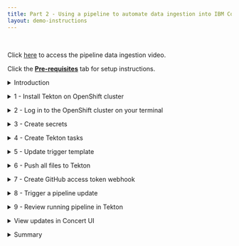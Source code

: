 ```yaml
---
title: Part 2 - Using a pipeline to automate data ingestion into IBM Concert <br/> <small> <i> Tech Sales enablement </i> </small>
layout: demo-instructions
---
```


<span id="top"></span>

<br/>

Click <a href="https://ibm.seismic.com/app?ContentId=595cd326-e668-430b-a8a8-13313f2a1d95#/doccenter/f6bc8873-d580-4ee8-a903-[…]b-fee7-4b77-b46e-8acb34740000/grid/" target="_blank" rel="noreferrer">here</a> to access the pipeline data ingestion video.

Click the [**Pre-requisites**](pre-requisites) tab for setup instructions.

<details markdown="1">

<summary>Introduction</summary>

In this demo we will build and run a pipeline to understand how a customer will automate the data ingestion process.

Concert is designed to ingest data on a regular basis, every time an application is updated the pipeline will automatically generate new SBOMs and CVE scan and then upload them to Concert.

For our demo we will use Tekton on Redhat Openshift to build our pipeline. The pipeline concepts we will demonstrate can be translated to other CI/CD pipeline tools.

<br/>

</details>

<p/>

<details markdown="1">

<summary>1 - Install Tekton on OpenShift cluster</summary>

The first step is to install Tekton which is a Kubernetes-native CI/CD framework for automating application deployment pipelines on OpenShift clusters.

| **Action** 1.1 | Log in to the OpenShift (OCP) cluster on TechZone. |
| :--- | :--- |
|  | When we reserved the OCP instance, we received a kubeadmin login and password. We will use this to log in to the cluster. |

| **Action** 1.2 | Click **OperatorHub** in the **Operators** section. |
| :--- | :--- |
|  |  |

| **Action** 1.3 | Search for '**OpenShift pipeline**' and click the **pipeline** tile to open the install dialog. |
| :--- | :--- |
|  |  |

| **Action** 1.4 | Click **Install without any changes to the default fields**. |
| :--- | :--- |
|  | The installation should complete within one minute with a success dialog. |

**[Go to top](#top)**

<br/><br/>

</details>

<p/>

<details markdown="1">

<summary>2 - Log in to the OpenShift cluster on your terminal</summary>

<br/>


| **Action** 2.1 | Use the '**oc login**' command directly from the TechZone OCP console to log in to the OpenShift cluster from the local machine. |
| :--- | :--- |
|  | This command requires a login token that is provided in the login command. <br/> Click on 'kubeadmin' in the top right, then click 'copy login command', then click 'display token, and then copy the command and paste it into the terminal. |

<!-- <show copy login command from cluster> -->

<inline-notification text="Note: The OCP login token expires every 24 hours."></inline-notification>

**[Go to top](#top)**

<br/><br/>

</details>

<p/>

<details markdown="1">

<summary>3 - Create secrets</summary>

We will now provide certain authentication credentials to Tekton in the form of secrets so it can connect to various components in our infrastructure.

In this step, we will create 3 secrets: a Concert Secret, Github Secret and Registry Secret.

### Concert Secret

The Concert secret is what enables Tekton to authenticate with the Concert API for uploading data. <br/>

| **Action** 3.1 | Generate the API key from Concert by ensuring you have admin access, and then log in to the Concert instance. |
| :--- | :--- |
|  | In this demo, our Concert instance is deployed on SaaS.|

| **Action** 3.2 | Click your profile --> **API Key** --> Generate. Copy the key into a notepad or place where you can access it, as it will not be visible again. |
| :--- | :--- |
|  |  | 

<inline-notification text="Note: This token doesn’t expire unless you generate a new one or revoke it."></inline-notification>

| **Action** 3.3 | Use the '**oc create secret generic**' command to set the name of the secret to '**concert-token-secret**' and insert the Concert token we generated above. |
| :--- | :--- |
|  | <code class="code-block"> oc create secret generic concert-token-secret <br/> --from-literal=token="C_API_KEY <br/> bWFyeWFtYUBjYS5pYm0uY29tOjE5N2U4ZmI2LTNiY2YtNGRhOC04OGY0LTViYTYwMmQyZWMxMQ==" </code> | 

<inline-notification text="Note: ensure you have the attribute “C_API_KEY” before the SaaS token, otherwise the API upload won’t authenticate successfully."></inline-notification>

### GitHub Secret

| **Action** 3.4 | Create the GitHub secret by using the '**oc create secret generic**' command again. Name the secret '**github-creds**' and provide your GitHub username and token. |
| :--- | :--- |
|  | <code class="code-block"> oc create secret generic github-creds ` <br/> --from-literal=username=$env:GITHUB_USERNAME ` <br/> --from-literal=password=$env:GITHUB_TOKEN ` <br/> --type=kubernetes.io/basic-auth </code> | 

<inline-notification text="Note: This information was set up during the pre-requisites, and if not then an IBM GitHub username and token should be set up prior to this step."></inline-notification>

| **Action** 3.5 | Annotate the GitHub secret and link it to the pipeline by running the commands below. |
| :--- | :--- |
|  | <code class="code-block"> oc annotate secret github-creds ` <br/> tekton.dev/git-0=https://github.ibm.com <br/><br/> oc secret link pipeline github-creds </code> | 

### Registry Secret

The third secret authenticates into the image registry.

For this demo, we are using a private IBM internal jfrog artifactory registry to store our container images. To create this secret, we need the jfrog server address, username and token.

| **Action** 3.6 | Log in to jfrog and click your profile. Click **Setup** and click **Generate authentication token**. |
| :--- | :--- |
|  |  |

<inline-notification text="Note: The token will not be visible again and should be saved for future reference."></inline-notification> 

| **Action** 3.7 | Use the same '**oc create**' secret for type **docker-registry**. Set the name to '**container-registry-secret**' and provide the registry information run the whole command. |
| :--- | :--- |
|  | <code class="code-block"> oc create secret docker-registry container-registry-secret --docker-server=na.artifactory.swg-devops.com --docker-username=youremail@ibm.com --docker-password=YOUR_REGISTRY_TOKEN </code> | 

| **Action** 3.8 | Link the secret to the pipeline, giving it both access and pull permissions. |
| :--- | :--- |
|  | <code class="code-block"> oc secret link pipeline container-registry-secret </code> |
|  | The pull permission allows Tekton to pull images from our registry. |
|  | <code class="code-block"> oc secret link pipeline container-registry-secret --for=pull </code> |

| **Action** 3.9 | Validate the three secrets have been added by running the '**oc get serviceaccount**' command. |
| :--- | :--- |
|  | <code class="code-block"> oc get serviceaccount pipeline -o yaml </code> |

In the output, we should see the GitHub secret (at the bottom) and the container-registry secret (in two places). The Concert secret is not shown here.

**[Go to top](#top)**

<br/><br/>

</details>

<p/>

<details markdown="1">

<summary>4 - Create Tekton tasks</summary>

For the QotD application, we will create a Tekton pipeline with 11 tasks. Many of the Concert tasks rely on using the toolkit that comes packaged with Concert to automate SBOM generation in the correct format. (IBM Concert Toolkit v1.0.1 used)

<inline-notification text="This demo is not intended to teach Tekton concepts. We will configure a collection of pre-built qotd pipeline tasks."></inline-notification> 

Download (or clone) the <a href="https://github.ibm.com/ibm-concert-platinum-demos/sbom-concert-pipeline">pipeline code</a> to the local machine (the IBM GitHub repository is internal to IBM and available for all IBMers).

1. Navigate to the IBM-Concert-Platinum-Demos repo in your browser
2. Click on the green <> Code dropdown button
3. Click on the SSH tab
4. Copy the repository reference
5. Create a folder called 'sbom-concert-pipeline' on your computer
6. Navigate to the folder in a command line. In the demo we use the command line built into visual studio code.
7. Paste the SSH command into the terminal: git@github.ibm.com:ibm-concert-platinum-demos/sbom-concert-pipeline.git
8. Open the downloaded repository in Visual Studio code. Each task is defined in a YAML file. 

<inline-notification text="When working with a customer, Tech Sellers will need to examine the customer’s existing pipeline and identify the Concert-specific tasks or steps that should be added to the customer’s pipeline. "></inline-notification>

There are 7 Concert-specific tasks that will need to be added to every pipeline to connect it to Concert. 

| **4.1** | **Git Clone Task** |
| :--- | :--- |
|  | The initial task in the pipeline is called the Git Clone Task. In a customer’s environment, we would never work on the production code repository. So we begin the pipeline by first cloning the code repository for the microservice we will be working on. <br/><br/> The git-clone ClusterTask is responsible for pulling down code from a GitHub repository and storing in shared workspace storage. This task cannot be seen in the repository code because the git-clone code is included as part of the default Tekton ClusterTasks bundled with OpenShift Pipelines. |

<br/>

| **4.2** | **Code Scan Task** |
| :--- | :--- |
|  | The next task in the pipeline is called the Code Scan Task. The purpose of this task is to scan the source code of the microservice and generate a Software Bill of Material with library, license and package information being used in the microservice. In Concert, we call this a Package SBOM (of type code-scan). This is the first task where we will be using the Concert toolkit to simplify the generation of the SBOM. (IBM Concert Toolkit v1.0.1 is used) |
| **Action** 4.2.1 | **Line 15** <br/> Identify the toolkit and version we want to use for this task |
| **Action** 4.2.2 | **Line 21** <br/> Call the code-scan command in the toolkit. <br/><br/> **Reminder:** The toolkit is provided as an image and as an end-user we do not have access to the source code. However, the code-scan command under the hood installs and uses an open source tool called cdxgen to scan the source code from the repo and produce a standard cycloneDX sbom file in json format. The pipeline stores this file in a results.output.path location accessible by Tekton. |

<inline-notification text="When working with a customer, the task files provided in this demo should not be used as-is in a customer’s Tekton pipeline environment. The code provided should be used only as a template or guide in helping the customer write their pipeline tasks."></inline-notification>

| **4.3** | **Kaniko Build Task** |
| :--- | :--- |
|  | This task is not Concert-specific, and every customer with a containerized application will have a similar build task already as part of their day-to-day setup. <br/><br/> In our demo, a popular open-source tool called Kaniko is used to build container images directly within a Kubernetes cluster, without requiring Docker to be installed on the nodes. Kaniko will read the Docker file and context, construct the image and then push it to a specified container registry, making it an essential step for automating container builds in CI/CD pipelines. |

<br/>

| **4.4** | **Skopeo Copy Task** |
| :--- | :--- |
|  | This task is also not specific to Concert. It is used for copying container images between different container registries. Similar to Kaniko, Skopeo is an open-source tool that enables operations on container images without requiring a Docker daemon. In our demo, Skopeo will push our microservice’s image to our registry. |

<br/>

| **4.5** | **Image Scan Task** |
| :--- | :--- |
|  | The purpose of this task is to scan the microservice and generate a SBOM with library, license and package information being used in the microservice. This task scans the image of the microservice which includes additional information such as operating system in Concert, we call this a Package SBOM (of type image-scan). |
| **Action** 4.5.1 | **Line 15** <br/> Identify the toolkit and version we want to use for this task. <br/><br/> **Line 21** is where the toolkit is being used with the image-scan command. |
|  | The toolkit is provided as an image. As an end user, we do not have access to the source code. However, the image-scan command under the hood installs and uses an open-source tool called Syft to scan the source code from the repo and produce a standard cycloneDX SBOM file in JSON format. <br/> <br/> The pipeline stores this file in a results.output.path location accessible by Tekton. |

<br/>

| **4.6** | **CVE Scan Task** |
| :--- | :--- |
|  | IBM Concert accepts CVE scans that are run against container images only, therefore in our pipeline this task is performed right after the image is built in the previous steps. There are many CVE scanning tools on the market, in this demo our task will install and run an open source tool called Grype which will scan the image for vulnerabilities and output a .csv file. <br/><br/> IBM Concert ingests CVE scans in two formats: CSV and VDR. In this demo, we will be using the CSV format. For the CSV format, the columns and headers must be formatted in a specific sequence for uploading to Concert. This sequence is provided as a template to the Grype scan command. This causes Grype to scan the image and then generate a CSV file in the correct Concert format. <br/><br/> If a customer is using a different tool for their CVE scans, for example Trivvy or Twistlock, they can similarly provide this template as input to the tool to ensure the output is formatted correctly. <br/> <inline-notification text="The IBM Concert toolkit v1.0.1 does not contain any commands for the CVE scan task."></inline-notification> |

<br/>

| **4.7** | **Build SBOM Task** |
| :--- | :--- |
|  | This is a Concert-specific task, and a customer would not have it in an existing pipeline. <br/><br/> To simplify the generation of the Build SBOM file in the defined Concert format, we will be using the toolkit (IBM Concert Toolkit v1.0.1 used). |
| **Action** 4.7.1 | **Line 15** <br/><br/> Identify the toolkit and version we want to use for this task. <br/><br/> **Line 21** is where the toolkit is being used with the build-sbom command. The build-sbom command under the hood uses the pipeline’s build data to populate a config file to generate the SBOM file in JSON format. |

<br/>

| **4.8** | **Deploy SBOM Task** |
| :--- | :--- |
|  | This is also a Concert-specific task and a customer would not have it in an existing pipeline. This SBOM is where the public and private access points for each microservice are defined. <br/><br/> To simplify the generation of the deploy SBOM file in the defined Concert format, we will be using the toolkit (IBM Concert Toolkit v1.0.1 used). |
| **Action** 4.8.1 | **Line 15**: Identify the toolkit and version we want to use for this task. <br/><br/> **Line 21** is where the toolkit is being used with the deploy-sbom command. The deploy-sbom command under the hood uses the pipeline’s build data to populate a config file to generate the SBOM file in json format. |

<br/>

| **4.9** | **Application-definition SBOM Task** |
| :--- | :--- |
|  | This is also a Concert-specific task and a customer would not have it in an existing pipeline. <br/><br/> To simplify the generation of the application definition SBOM file in the defined Concert format, we will be using the toolkit (IBM Concert Toolkit v1.0.1 used). |
| **Action** 4.9.1 | **Line 15**: Identify the toolkit and version we want to use for this task. <br/><br/> **Line 21** is where the toolkit is being used with the application-definition command. The application-definition command under the hood uses application data to populate a config file to generate the SBOM file in json format. |

<br/> 

| **4.10** | **Upload Concert Task** |
| :--- | :--- |
|  | In this task, we connect to our Concert instance to upload all the files we generated in the previous steps. <br/> <inline-notification text="Note: This is the first task in this demo where changes are required."></inline-notification> <br/> To simplify the uploading of data to Concert, we will also be using the toolkit. |
| **Action** 4.10.1 | **Line 20** <br/> Identify the toolkit and version we want to use for this task. <br/><br/> **Line 77** is where the toolkit is being used with the upload-concert command. |
| **Action** 4.10.2 | **Line 55** <br/> Update this line with your Concert instance ID. <br/><br/> • If Concert is deployed on SaaS, the instance ID will be located in the browser URL. <br/> • If Concert is deployed on VM, the instance ID is: 0000-0000-0000-0000 <br/> • If Concert is deployed on OCP, the instance ID is: ? |

<br/>

| **4.11** | **SBOM Pipeline Task** |
| :--- | :--- |
|  | The final task defines the structure and logic of our sbom-pipeline. Without it, Tekton wouldn't know which tasks to run, in what order or with what parameters. |
| **Action** 4.11.1 | **Line 29** <br/> Update this line to identify the host of your Concert instance as the base_url parameter: <br/> • name: base_url <br/> • default: YOUR_CONCERT_HOST_URL <br/> <inline-notification text="For SaaS instances, this information is found in the browser URL."></inline-notification> |
|  | A very important parameter defined in this task is the application criticality number, which specifies how critical this application is to the business. <br/><br/> The application criticality score ranges from 1 (low) to 5 (critical), and the criticality number plays a significant role in helping Concert score and prioritize CVEs according to an organization. <br/><br/> For our demo, we will set the application criticality to 4. <br/><br/> Another important parameter to note is the access point information. Our demo qotd-web microservice has one access point, and we have set the exposure to public. Similar to application criticality, Concert takes endpoint exposure into consideration when calculating the risk score. |

**[Go to top](#top)**

<br/><br/>

</details>

<p/>

<details markdown="1">

<summary>5 - Update trigger template</summary>

IBM Concert is designed to update everytime the underlying app is updated and to rerender the data in the arena view based on changes made by the customer to their applications. 

This automation is handled by the trigger template file. This template is part of the Tekton webhook that automatically runs the pipeline on every commit to a connected code repository.

In this step, we will configure the trigger template to connect with our jfrog image repository. 

Update line 44: <br/>
• name: image <br/>
• value: "na.artifactory.swg-devops.com/hyc-roja-platform-engineering-team-docker-local/pm-qotd/$(tt.params.component_name)"

For the value, we provide the host server of our registry, the folder path the image will be stored in, and a variable to dynamically name the image as the component name parameter from our pipeline.

This will result in images in our jfrog instances that appear as below:

**[Go to top](#top)**

<br/><br/>

</details>

<p/>

<details markdown="1">

<summary>6 - Push all files to Tekton</summary>

In this step we push all the pipeline files to our openshift instance. 

To do this, we bulk apply all our pipelines files to openshift using the oc apply commands.

1. Navigate to the correct folder path on the machine (if not already done):

<code class="code-block"> cd sbom-concert-pipeline </code>

2. Apply the first folder path to push the files to Tekton: 

<code class="code-block"> oc apply -f ./1-pipeline </code> 

3. 2. Apply the second folder path to push the files to Tekton: 

 <code class="code-block"> oc apply -f ./2-webhook </code>

<inline-notification text="Note: If you encounter any issues pushing the files, it’s important to note that yaml files are very specific on indentation. Ensure spacing is correct."></inline-notification>


Next, open the openshift instance, switch to the default namespace and verify that the pipeline was successfully created. All the individual tasks that were pushed should be visible under tasks. 

**[Go to top](#top)**

<br/><br/>

</details>

<p/>

<details markdown="1">

<summary>7 - Create GitHub access token webhook</summary>

For the trigger template to run whenever any of the repos in the quote-of-the-day organization are updated, we need to create a webhook at the organization level. 

1. Open the pipeline in the OCP console
2. Under 'trigger templates', copy the route URL. This route was created when we pushed our pipeline to tekton.
Example:
<code class="code-block"> el-webhook-default.apps.66ba1da31bc8d0001e815a6c.ocp.techzone.ibm.com </code>
3. Open the github quote-of-the-day organization page
4. Click Settings
5. Click Hooks
6. Click Create Webhook
7. Paste the route from step 2 into the payload field in Github.
8. Click Create Webhook

<inline-notification text="Note: When creating the webhook, keep all defaults and SSL disabled, although in a customer environment, SSL would typically be enabled."></inline-notification>

**[Go to top](#top)**

<br/><br/>

</details>

<p/>

<details markdown="1">

<summary>8 - Trigger a pipeline update</summary>

In this step we will automatically trigger the the pipeline to run by making a code update.

Recall that the quote-of-the-day application has 10 microservices. For this demo we will use one microservice called qotd-web. 

1. Clone the qotd-web code repository to your local machine.
2. Open the code in Visual Studio Code
3. Add a comment to a line. 
4. Save and push the code to github by creating a commit. The commit action will trigger the pipeline to run. 

Within a few seconds of the commit, the Tekton pipeline should begin to run automatically.

**[Go to top](#top)**

<br/><br/>

</details>

<p/>

<details markdown="1">

<summary>9 - Review running pipeline in Tekton</summary>

To see the pipeline run in action, open the openshift cluster and click on the pipeline name. For a play-by-play view, switch to the logs tab, making note of any errors.

<inline-notification text="The first run of a new pipeline takes longer than subsequent runs. The first run takes about 10 minutes, and subsequent runs take 1-2 minutes."></inline-notification>

Each time a step completes successfully, a green checkmark appears.

**[Go to top](#top)**

<br/><br/>

</details>

<p/>

<details markdown="1">

<summary>View updates in Concert UI</summary>

Log in to the Concert instance to ensure all data was uploaded successfully.

<inline-notification text="If you were already logged in to Concert, doing a refresh in the browser will render the uploaded data in the Concert Arena view"></inline-notification>

Go to the <strong>Administration</strong> → <strong>Event log</strong> tab to view a history and status of all uploads.

**[Go to top](#top)**

<br/><br/>

</details>

<p/>

<details markdown="1">

<summary>Summary</summary>

In this demo, we saw how a Tekton pipeline on an OpenShift cluster can be used to automate the generation of SBOM and CVE scans and upload them to IBM Concert on SaaS. 

Once CVE data is ingested successfully into Concert, teams can review the Concert risk scores and priorities.

When you do a PoV, you will use the same concepts above to add similar Concert-specific tasks into the customer’s CI/CD pipeline.

**[Go to top](#top)**

<br/><br/>

</details>